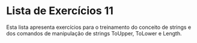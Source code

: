 # Lista de Exercícios 11

Esta lista apresenta exercícios para o treinamento do conceito de strings e dos comandos de manipulação de strings ToUpper, ToLower e Length.
